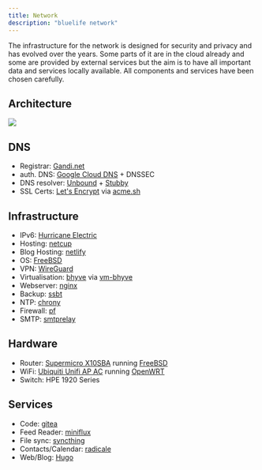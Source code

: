 ```yaml
---
title: Network
description: "bluelife network"
---
```


The infrastructure for the network is designed for security and privacy and has evolved over the years. Some parts of it are in the cloud already and some are provided by external services but the aim is to have all important data and services locally available. All components and services have been chosen carefully.

## Architecture

![](/images/bluelife_network.png)


## DNS

* Registrar: [Gandi.net](https://www.gandi.net/)
* auth. DNS: [Google Cloud DNS](https://cloud.google.com/dns/) + DNSSEC
* DNS resolver: [Unbound](https://www.unbound.net/) + [Stubby](https://dnsprivacy.org/wiki/display/DP/DNS+Privacy+Daemon+-+Stubby)
* SSL Certs: [Let's Encrypt](https://letsencrypt.org/) via [acme.sh](https://acme.sh)


## Infrastructure

* IPv6: [Hurricane Electric](https://ipv6.he.net/)
* Hosting: [netcup](https://www.netcup.de/)
* Blog Hosting: [netlify](https://www.netlify.com)
* OS: [FreeBSD](https://www.freebsd.org/)
* VPN: [WireGuard](https://wireguard.com/)
* Virtualisation: [bhyve](http://bhyve.org/) via [vm-bhyve](https://github.com/churchers/vm-bhyve)
* Webserver: [nginx](https://nginx.org/)
* Backup: [ssbt](https://code.bluelife.at/decke/ssbt/)
* NTP: [chrony](https://chrony.tuxfamily.org/)
* Firewall: [pf](https://www.freebsd.org/doc/handbook/firewalls-pf.html)
* SMTP: [smtprelay](https://code.bluelife.at/decke/smtprelay)


## Hardware

* Router: [Supermicro X10SBA](http://www.supermicro.com/products/motherboard/celeron/x10/x10sba.cfm) running [FreeBSD](https://www.freebsd.org/)
* WiFi: [Ubiquiti Unifi AP AC](https://www.ubnt.com/unifi/unifi-ap-ac-lr/) running [OpenWRT](https://openwrt.org/)
* Switch: HPE 1920 Series


## Services

* Code: [gitea](https://gitea.io/)
* Feed Reader: [miniflux](https://miniflux.app/)
* File sync: [syncthing](https://syncthing.net/)
* Contacts/Calendar: [radicale](https://radicale.org/)
* Web/Blog: [Hugo](https://gohugo.io/)
